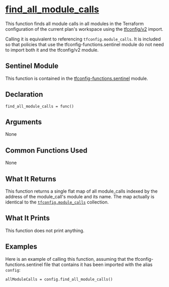 # [find_all_module_calls](./tfconfig-functions.sentinel#L187)
This function finds all module calls in all modules in the Terraform configuration of the current plan's workspace using the [tfconfig/v2](https://www.terraform.io/docs/cloud/sentinel/import/tfconfig-v2.html) import.

Calling it is equivalent to referencing `tfconfig.module_calls`. It is included so that policies that use the tfconfig-functions.sentinel module do not need to import both it and the tfconfig/v2 module.

## Sentinel Module
This function is contained in the [tfconfig-functions.sentinel](../../tfconfig-functions.sentinel) module.

## Declaration
`find_all_module_calls = func()`

## Arguments
None

## Common Functions Used
None

## What It Returns
This function returns a single flat map of all module_calls indexed by the address of the module_call's module and its name. The map actually is identical to the [`tfconfig.module_calls`](https://www.terraform.io/docs/cloud/sentinel/import/tfconfig-v2.html#the-module_calls-collection) collection.

## What It Prints
This function does not print anything.

## Examples
Here is an example of calling this function, assuming that the tfconfig-functions.sentinel file that contains it has been imported with the alias `config`:
```
allModuleCalls = config.find_all_module_calls()
```
